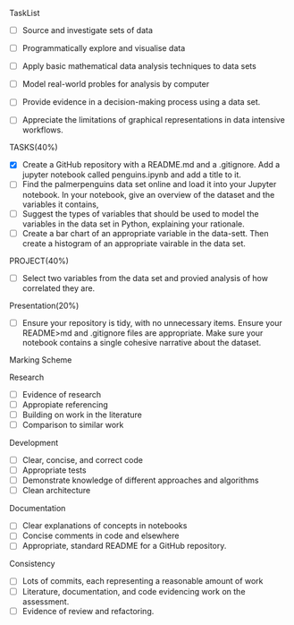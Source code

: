  TaskList

- [ ] Source and investigate sets of data
- [ ] Programmatically explore and visualise data
- [ ] Apply basic mathematical data analysis techniques to data sets
- [ ] Model real-world probles for analysis by computer
- [ ] Provide evidence in a decision-making process using a data set.
- [ ] Appreciate the limitations of graphical representations in data intensive workflows.


TASKS(40%)

- [x] Create a GitHub repository with a README.md and a .gitignore. Add a jupyter notebook called penguins.ipynb and add a title to it.
- [ ] Find the palmerpenguins data set online and load it into your Jupyter notebook. In your notebook, give an overview of the dataset
      and the variables it contains,
- [ ] Suggest the types of variables that should be used to model the variables in the data set in Python, explaining your rationale.
- [ ] Create a bar chart of an appropriate variable in the data-sett. Then create a histogram of an appropriate vairable in the data set.

PROJECT(40%)

- [ ] Select two variables from the data set and provied analysis of how correlated they are.

Presentation(20%)

- [ ] Ensure your repository is tidy, with no unnecessary items. Ensure your README>md and .gitignore files are appropriate. Make sure
      your notebook contains a single cohesive narrative about the dataset.

Marking Scheme

Research
- [ ] Evidence of research
- [ ] Appropiate referencing
- [ ] Building on work in the literature
- [ ] Comparison to similar work

Development
- [ ] Clear, concise, and correct code
- [ ] Appropriate tests
- [ ] Demonstrate knowledge of different approaches and algorithms
- [ ] Clean architecture

Documentation
- [ ] Clear explanations of concepts in notebooks
- [ ] Concise comments in code and elsewhere
- [ ] Appropriate, standard README for a GitHub repository.

Consistency
- [ ] Lots of commits, each representing a reasonable amount of work
- [ ] Literature, documentation, and code evidencing work on the assessment.
- [ ] Evidence of review and refactoring.
